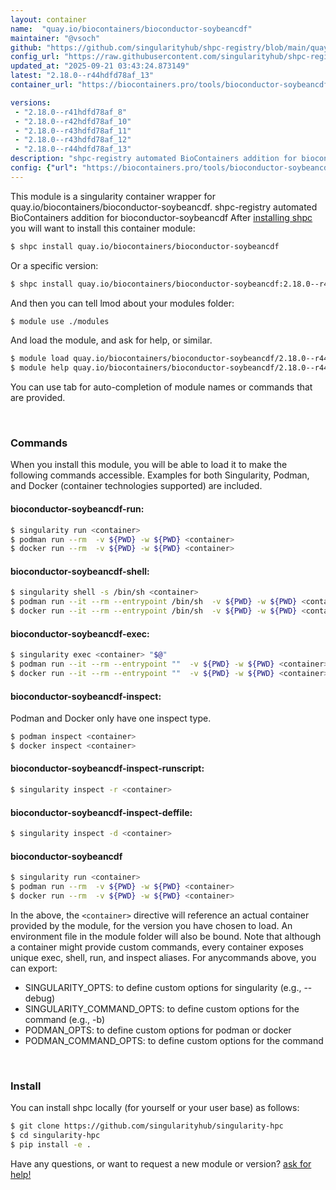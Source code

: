 ```yaml
---
layout: container
name:  "quay.io/biocontainers/bioconductor-soybeancdf"
maintainer: "@vsoch"
github: "https://github.com/singularityhub/shpc-registry/blob/main/quay.io/biocontainers/bioconductor-soybeancdf/container.yaml"
config_url: "https://raw.githubusercontent.com/singularityhub/shpc-registry/main/quay.io/biocontainers/bioconductor-soybeancdf/container.yaml"
updated_at: "2025-09-21 03:43:24.873149"
latest: "2.18.0--r44hdfd78af_13"
container_url: "https://biocontainers.pro/tools/bioconductor-soybeancdf"

versions:
 - "2.18.0--r41hdfd78af_8"
 - "2.18.0--r42hdfd78af_10"
 - "2.18.0--r43hdfd78af_11"
 - "2.18.0--r43hdfd78af_12"
 - "2.18.0--r44hdfd78af_13"
description: "shpc-registry automated BioContainers addition for bioconductor-soybeancdf"
config: {"url": "https://biocontainers.pro/tools/bioconductor-soybeancdf", "maintainer": "@vsoch", "description": "shpc-registry automated BioContainers addition for bioconductor-soybeancdf", "latest": {"2.18.0--r44hdfd78af_13": "sha256:9fea6f2897622c303872b496a6377a5ee846dd19cc259f4fd835af33355844e2"}, "tags": {"2.18.0--r41hdfd78af_8": "sha256:4180bce2b2c7475bfd8de2911569086df966f72e62d4225c07f6cc63de3a7417", "2.18.0--r42hdfd78af_10": "sha256:f92f0120a63cfe36441277df73af063c7dcc0d383693067a836bb58f7acd4e97", "2.18.0--r43hdfd78af_11": "sha256:971bf7f0fb7c024dcc19119616fc113f80cb438d270809f53cdc8399bb2c8628", "2.18.0--r43hdfd78af_12": "sha256:b0e2e52d06b7f9b9f8fe231891df2c5516e6174c4697be644c4ed0b36b5e3883", "2.18.0--r44hdfd78af_13": "sha256:9fea6f2897622c303872b496a6377a5ee846dd19cc259f4fd835af33355844e2"}, "docker": "quay.io/biocontainers/bioconductor-soybeancdf"}
---
```


This module is a singularity container wrapper for quay.io/biocontainers/bioconductor-soybeancdf.
shpc-registry automated BioContainers addition for bioconductor-soybeancdf
After [installing shpc](#install) you will want to install this container module:


```bash
$ shpc install quay.io/biocontainers/bioconductor-soybeancdf
```

Or a specific version:

```bash
$ shpc install quay.io/biocontainers/bioconductor-soybeancdf:2.18.0--r44hdfd78af_13
```

And then you can tell lmod about your modules folder:

```bash
$ module use ./modules
```

And load the module, and ask for help, or similar.

```bash
$ module load quay.io/biocontainers/bioconductor-soybeancdf/2.18.0--r44hdfd78af_13
$ module help quay.io/biocontainers/bioconductor-soybeancdf/2.18.0--r44hdfd78af_13
```

You can use tab for auto-completion of module names or commands that are provided.

<br>

### Commands

When you install this module, you will be able to load it to make the following commands accessible.
Examples for both Singularity, Podman, and Docker (container technologies supported) are included.

#### bioconductor-soybeancdf-run:

```bash
$ singularity run <container>
$ podman run --rm  -v ${PWD} -w ${PWD} <container>
$ docker run --rm  -v ${PWD} -w ${PWD} <container>
```

#### bioconductor-soybeancdf-shell:

```bash
$ singularity shell -s /bin/sh <container>
$ podman run --it --rm --entrypoint /bin/sh  -v ${PWD} -w ${PWD} <container>
$ docker run --it --rm --entrypoint /bin/sh  -v ${PWD} -w ${PWD} <container>
```

#### bioconductor-soybeancdf-exec:

```bash
$ singularity exec <container> "$@"
$ podman run --it --rm --entrypoint ""  -v ${PWD} -w ${PWD} <container> "$@"
$ docker run --it --rm --entrypoint ""  -v ${PWD} -w ${PWD} <container> "$@"
```

#### bioconductor-soybeancdf-inspect:

Podman and Docker only have one inspect type.

```bash
$ podman inspect <container>
$ docker inspect <container>
```

#### bioconductor-soybeancdf-inspect-runscript:

```bash
$ singularity inspect -r <container>
```

#### bioconductor-soybeancdf-inspect-deffile:

```bash
$ singularity inspect -d <container>
```



#### bioconductor-soybeancdf

```bash
$ singularity run <container>
$ podman run --rm  -v ${PWD} -w ${PWD} <container>
$ docker run --rm  -v ${PWD} -w ${PWD} <container>
```


In the above, the `<container>` directive will reference an actual container provided
by the module, for the version you have chosen to load. An environment file in the
module folder will also be bound. Note that although a container
might provide custom commands, every container exposes unique exec, shell, run, and
inspect aliases. For anycommands above, you can export:

 - SINGULARITY_OPTS: to define custom options for singularity (e.g., --debug)
 - SINGULARITY_COMMAND_OPTS: to define custom options for the command (e.g., -b)
 - PODMAN_OPTS: to define custom options for podman or docker
 - PODMAN_COMMAND_OPTS: to define custom options for the command

<br>

### Install

You can install shpc locally (for yourself or your user base) as follows:

```bash
$ git clone https://github.com/singularityhub/singularity-hpc
$ cd singularity-hpc
$ pip install -e .
```

Have any questions, or want to request a new module or version? [ask for help!](https://github.com/singularityhub/singularity-hpc/issues)